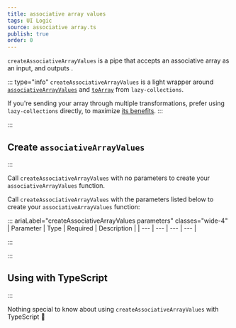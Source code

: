 ```yaml
---
title: associative array values
tags: UI Logic
source: associative array.ts
publish: true
order: 0
---
```


`createAssociativeArrayValues` is a pipe that accepts an associative array as an input, and outputs <!--TODO-->.

::: type="info"
`createAssociativeArrayValues` is a light wrapper around [`associativeArrayValues`](https://github.com/RobinMalfait/lazy-collections#associativeArrayValues) and [`toArray`](https://github.com/RobinMalfait/lazy-collections#toarray) from `lazy-collections`.

If you're sending your array through multiple transformations, prefer using `lazy-collections` directly, to maximize [its benefits](https://alexvipond.dev/blog/im-obsessed-with-lazy-collections).
:::


:::
## Create `associativeArrayValues`
:::

Call `createAssociativeArrayValues` with no parameters to create your `associativeArrayValues` function.

Call `createAssociativeArrayValues` with the parameters listed below to create your `associativeArrayValues` function:

::: ariaLabel="createAssociativeArrayValues parameters" classes="wide-4"
| Parameter | Type | Required | Description |
| --- | --- | --- | --- |

:::


:::
## Using with TypeScript
:::

Nothing special to know about using `createAssociativeArrayValues` with TypeScript 🚀
